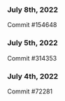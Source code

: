 ### July 8th, 2022

Commit #154648

### July 5th, 2022

Commit #314353


### July 4th, 2022

Commit #72281
